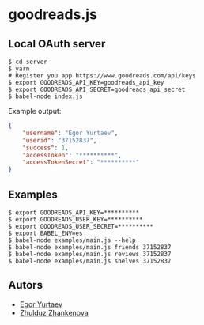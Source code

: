 # goodreads.js

## Local OAuth server

```shell
$ cd server
$ yarn
# Register you app https://www.goodreads.com/api/keys
$ export GOODREADS_API_KEY=goodreads_api_key
$ export GOODREADS_API_SECRET=goodreads_api_secret
$ babel-node index.js
```

Example output:

```json
{
    "username": "Egor Yurtaev",
    "userid": "37152837",
    "success": 1,
    "accessToken": "**********",
    "accessTokenSecret": "**********"
}
```


## Examples

```shell
$ export GOODREADS_API_KEY=**********
$ export GOODREADS_USER_KEY=**********
$ export GOODREADS_USER_SECRET=**********
$ export BABEL_ENV=es
$ babel-node examples/main.js --help
$ babel-node examples/main.js friends 37152837
$ babel-node examples/main.js reviews 37152837
$ babel-node examples/main.js shelves 37152837
```

## Autors

- [Egor Yurtaev](https://github.com/yurtaev)
- [Zhulduz Zhankenova](https://github.com/zhulduz)
